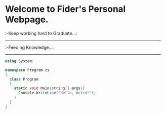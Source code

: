 # Welcome to Fider's Personal Webpage.

:-Keep working hard to Graduate...:
***
:-Feeding Knowledge...:
***
```c#
using System;

namespace Program.cs
{
  class Program
  {
    static void Main(string[] args){
      Console.WriteLine("Hello, Wolrd!");
    }
  }
}
```
